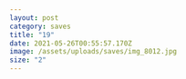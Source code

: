 ```yaml
---
layout: post
category: saves
title: "19"
date: 2021-05-26T00:55:57.170Z
image: /assets/uploads/saves/img_8012.jpg
size: "2"
---
```

